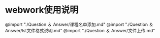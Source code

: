 # webwork使用说明

@import "./Question ＆ Answer/课程名单添加.md"
@import "./Question ＆ Answer/lst文件格式说明.md"
@import "./Question ＆ Answer/文件上传.md"